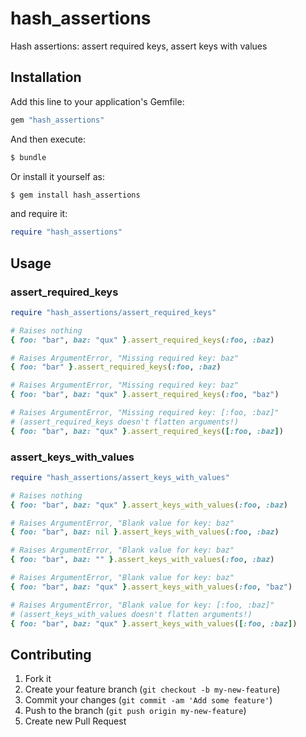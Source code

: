 # hash_assertions

Hash assertions: assert required keys, assert keys with values

## Installation

Add this line to your application's Gemfile:

``` ruby
gem "hash_assertions"
```

And then execute:

``` sh
$ bundle
```

Or install it yourself as:

``` sh
$ gem install hash_assertions
```

and require it:

``` ruby
require "hash_assertions"
```

## Usage

### assert_required_keys

``` ruby
require "hash_assertions/assert_required_keys"

# Raises nothing
{ foo: "bar", baz: "qux" }.assert_required_keys(:foo, :baz)

# Raises ArgumentError, "Missing required key: baz"
{ foo: "bar" }.assert_required_keys(:foo, :baz)

# Raises ArgumentError, "Missing required key: baz"
{ foo: "bar", baz: "qux" }.assert_required_keys(:foo, "baz")

# Raises ArgumentError, "Missing required key: [:foo, :baz]"
# (assert_required_keys doesn't flatten arguments!)
{ foo: "bar", baz: "qux" }.assert_required_keys([:foo, :baz])
```

### assert_keys_with_values

``` ruby
require "hash_assertions/assert_keys_with_values"

# Raises nothing
{ foo: "bar", baz: "qux" }.assert_keys_with_values(:foo, :baz)

# Raises ArgumentError, "Blank value for key: baz"
{ foo: "bar", baz: nil }.assert_keys_with_values(:foo, :baz)

# Raises ArgumentError, "Blank value for key: baz"
{ foo: "bar", baz: "" }.assert_keys_with_values(:foo, :baz)

# Raises ArgumentError, "Blank value for key: baz"
{ foo: "bar", baz: "qux" }.assert_keys_with_values(:foo, "baz")

# Raises ArgumentError, "Blank value for key: [:foo, :baz]"
# (assert_keys_with_values doesn't flatten arguments!)
{ foo: "bar", baz: "qux" }.assert_keys_with_values([:foo, :baz])
```

## Contributing

1. Fork it
2. Create your feature branch (`git checkout -b my-new-feature`)
3. Commit your changes (`git commit -am 'Add some feature'`)
4. Push to the branch (`git push origin my-new-feature`)
5. Create new Pull Request
